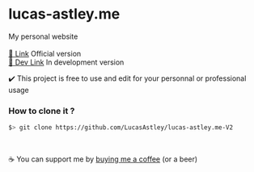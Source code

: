 # lucas-astley.me
My personal website
<br>
<br>
[📎 Link](https://lucas-astley.me) Official version
<br>
[📎 Dev Link](https://lucas-astley.me/dev) In development version
<br>

✔️ This project is free to use and edit for your personnal or professional usage

### How to clone it ?
```sh
$> git clone https://github.com/LucasAstley/lucas-astley.me-V2
```
<br>

☕ You can support me by [buying me a coffee](https://www.buymeacoffee.com/lucasastley) (or a beer)
